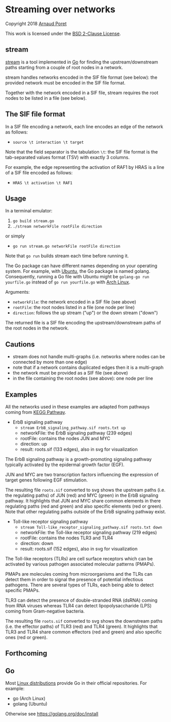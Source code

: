# Streaming over networks

Copyright 2018 [Arnaud Poret](https://github.com/arnaudporet)

This work is licensed under the [BSD 2-Clause License](https://raw.githubusercontent.com/arnaudporet/stream/master/license.txt).

## stream

[stream](https://github.com/arnaudporet/stream) is a tool implemented in [Go](https://golang.org) for finding the upstream/downstream paths starting from a couple of root nodes in a network.

stream handles networks encoded in the SIF file format (see below): the provided network must be encoded in the SIF file format.

Together with the network encoded in a SIF file, stream requires the root nodes to be listed in a file (see below).

## The SIF file format

In a SIF file encoding a network, each line encodes an edge of the network as follows:
* `source \t interaction \t target`

Note that the field separator is the tabulation `\t`: the SIF file format is the tab-separated values format (TSV) with exactly 3 columns.

For example, the edge representing the activation of RAF1 by HRAS is a line of a SIF file encoded as follows:
* `HRAS \t activation \t RAF1`

## Usage

In a terminal emulator:
1. `go build stream.go`
2. `./stream networkFile rootFile direction`

or simply
* `go run stream.go networkFile rootFile direction`

Note that `go run` builds stream each time before running it.

The Go package can have different names depending on your operating system. For example, with [Ubuntu](https://www.ubuntu.com), the Go package is named golang. Consequently, running a Go file with Ubuntu might be `golang-go run yourfile.go` instead of `go run yourfile.go` with [Arch Linux](https://www.archlinux.org).

Arguments:
* `networkFile`: the network encoded in a SIF file (see above)
* `rootFile`: the root nodes listed in a file (one node per line)
* `direction`: follows the up stream ("up") or the down stream ("down")

The returned file is a SIF file encoding the upstream/downstream paths of the root nodes in the network.

## Cautions

* stream does not handle multi-graphs (i.e. networks where nodes can be connected by more than one edge)
* note that if a network contains duplicated edges then it is a multi-graph
* the network must be provided as a SIF file (see above)
* in the file containing the root nodes (see above): one node per line

## Examples

All the networks used in these examples are adapted from pathways coming from [KEGG Pathway](https://www.genome.jp/kegg/pathway.html).

* ErbB signaling pathway
    * `stream ErbB_signaling_pathway.sif roots.txt up`
    * networkFile: the ErbB signaling pathway (239 edges)
    * rootFile: contains the nodes JUN and MYC
    * direction: up
    * result: roots.sif (133 edges), also in svg for visualization

The ErbB signaling pathway is a growth-promoting signaling pathway typically activated by the epidermal growth factor (EGF).

JUN and MYC are two transcription factors influencing the expression of target genes following EGF stimulation.

The resulting file `roots.sif` converted to svg shows the upstream paths (i.e. the regulating paths) of JUN (red) and MYC (green) in the ErbB signaling pathway. It highlights that JUN and MYC share common elements in there regulating paths (red and green) and also specific elements (red or green). Note that other regulating paths outside of the ErbB signaling pathway exist.

* Toll-like receptor signaling pathway
    * `stream Toll-like_receptor_signaling_pathway.sif roots.txt down`
    * networkFile: the Toll-like receptor signaling pathway (219 edges)
    * rootFile: contains the nodes TLR3 and TLR4
    * direction: down
    * result: roots.sif (152 edges), also in svg for visualization

The Toll-like receptors (TLRs) are cell surface receptors which can be activated by various pathogen associated molecular patterns (PMAPs).

PMAPs are molecules coming from microorganisms and the TLRs can detect them in order to signal the presence of potential infectious pathogens. There are several types of TLRs, each being able to detect specific PMAPs.

TLR3 can detect the presence of double-stranded RNA (dsRNA) coming from RNA viruses whereas TLR4 can detect lipopolysaccharide (LPS) coming from Gram-negative bacteria.

The resulting file `roots.sif` converted to svg shows the downstream paths (i.e. the effector paths) of TLR3 (red) and TLR4 (green). It highlights that TLR3 and TLR4 share common effectors (red and green) and also specific ones (red or green).

## Forthcoming

## Go

Most [Linux distributions](https://distrowatch.com) provide Go in their official repositories. For example:
* go (Arch Linux)
* golang (Ubuntu)

Otherwise see https://golang.org/doc/install

